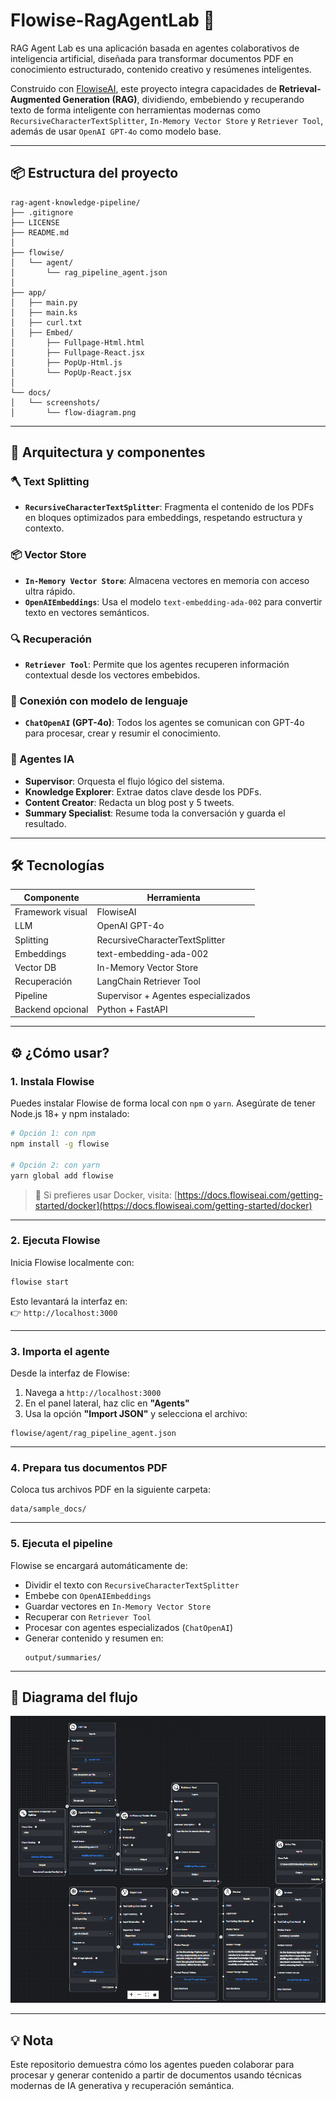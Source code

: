 # Flowise-RagAgentLab 🤖

RAG Agent Lab es una aplicación basada en agentes colaborativos de inteligencia artificial, diseñada para transformar documentos PDF en conocimiento estructurado, contenido creativo y resúmenes inteligentes. 

Construido con [FlowiseAI](https://flowiseai.com/), este proyecto integra capacidades de **Retrieval-Augmented Generation (RAG)**, dividiendo, embebiendo y recuperando texto de forma inteligente con herramientas modernas como `RecursiveCharacterTextSplitter`, `In-Memory Vector Store` y `Retriever Tool`, además de usar `OpenAI GPT-4o` como modelo base.

---

## 📦 Estructura del proyecto

```
rag-agent-knowledge-pipeline/
├── .gitignore
├── LICENSE
├── README.md
│
├── flowise/
│   └── agent/
│       └── rag_pipeline_agent.json
│
├── app/
│   ├── main.py
│   ├── main.ks
│   ├── curl.txt
│   ├── Embed/
│       ├── Fullpage-Html.html
│       ├── Fullpage-React.jsx
│       ├── PopUp-Html.js
│       └── PopUp-React.jsx
│
└── docs/
│   └── screenshots/
│       └── flow-diagram.png

```

---

## 🧠 Arquitectura y componentes

### 🪓 Text Splitting

- **`RecursiveCharacterTextSplitter`**: Fragmenta el contenido de los PDFs en bloques optimizados para embeddings, respetando estructura y contexto.

### 📦 Vector Store

- **`In-Memory Vector Store`**: Almacena vectores en memoria con acceso ultra rápido.
- **`OpenAIEmbeddings`**: Usa el modelo `text-embedding-ada-002` para convertir texto en vectores semánticos.

### 🔍 Recuperación

- **`Retriever Tool`**: Permite que los agentes recuperen información contextual desde los vectores embebidos.

### 💬 Conexión con modelo de lenguaje

- **`ChatOpenAI` (GPT-4o)**: Todos los agentes se comunican con GPT-4o para procesar, crear y resumir el conocimiento.

### 🧩 Agentes IA

- **Supervisor**: Orquesta el flujo lógico del sistema.
- **Knowledge Explorer**: Extrae datos clave desde los PDFs.
- **Content Creator**: Redacta un blog post y 5 tweets.
- **Summary Specialist**: Resume toda la conversación y guarda el resultado.

---

## 🛠️ Tecnologías

| Componente       | Herramienta                         |
|------------------|--------------------------------------|
| Framework visual | FlowiseAI                           |
| LLM              | OpenAI GPT-4o                        |
| Splitting        | RecursiveCharacterTextSplitter       |
| Embeddings       | text-embedding-ada-002               |
| Vector DB        | In-Memory Vector Store               |
| Recuperación     | LangChain Retriever Tool             |
| Pipeline         | Supervisor + Agentes especializados  |
| Backend opcional | Python + FastAPI                     |

---

## ⚙️ ¿Cómo usar?

### 1. Instala Flowise

Puedes instalar Flowise de forma local con `npm` o `yarn`. Asegúrate de tener Node.js 18+ y npm instalado:

```bash
# Opción 1: con npm
npm install -g flowise

# Opción 2: con yarn
yarn global add flowise
```

> 📌 Si prefieres usar Docker, visita: [https://docs.flowiseai.com/getting-started/docker](https://docs.flowiseai.com/getting-started/docker)

---

### 2. Ejecuta Flowise

Inicia Flowise localmente con:

```bash
flowise start
```

Esto levantará la interfaz en:  
👉 `http://localhost:3000`

---

### 3. Importa el agente

Desde la interfaz de Flowise:

1. Navega a `http://localhost:3000`
2. En el panel lateral, haz clic en **"Agents"**
3. Usa la opción **"Import JSON"** y selecciona el archivo:

```
flowise/agent/rag_pipeline_agent.json
```

---

### 4. Prepara tus documentos PDF

Coloca tus archivos PDF en la siguiente carpeta:

```
data/sample_docs/
```

---

### 5. Ejecuta el pipeline

Flowise se encargará automáticamente de:

- Dividir el texto con `RecursiveCharacterTextSplitter`
- Embebe con `OpenAIEmbeddings`
- Guardar vectores en `In-Memory Vector Store`
- Recuperar con `Retriever Tool`
- Procesar con agentes especializados (`ChatOpenAI`)
- Generar contenido y resumen en:  
  ```
  output/summaries/
  ```

---

## 📸 Diagrama del flujo

![Flujo de Agentes en Flowise](docs/screenshots/flow-diagram.png)

---

## 💡 Nota

Este repositorio demuestra cómo los agentes pueden colaborar para procesar y generar contenido a partir de documentos usando técnicas modernas de IA generativa y recuperación semántica.
